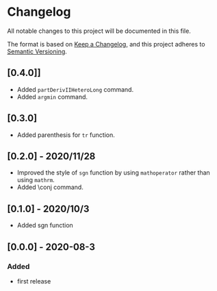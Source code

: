 # Changelog

All notable changes to this project will be documented in this file.

The format is based on [Keep a Changelog](https://keepachangelog.com/en/1.0.0/),
and this project adheres to [Semantic Versioning](https://semver.org/spec/v2.0.0.html).

## [0.4.0]]

- Added `partDerivIIHeteroLong` command.
- Added `argmin` command.

## [0.3.0]

- Added parenthesis for `tr` function.

## [0.2.0] - 2020/11/28

- Improved the style of `sgn` function by using `mathoperator` rather than using `mathrm`.
- Added \conj command.

## [0.1.0] - 2020/10/3

- Added sgn function

## [0.0.0] - 2020-08-3

### Added

- first release
